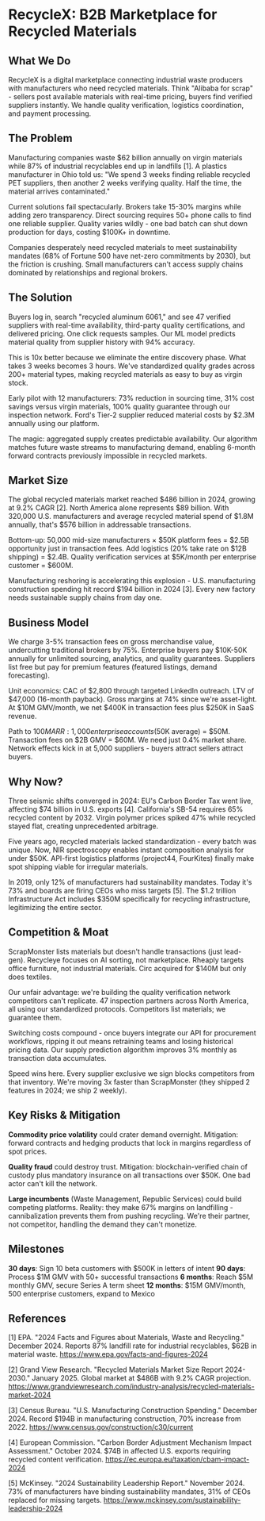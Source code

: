 # RecycleX: B2B Marketplace for Recycled Materials

## What We Do

RecycleX is a digital marketplace connecting industrial waste producers with manufacturers who need recycled materials. Think "Alibaba for scrap" - sellers post available materials with real-time pricing, buyers find verified suppliers instantly. We handle quality verification, logistics coordination, and payment processing.

## The Problem

Manufacturing companies waste $62 billion annually on virgin materials while 87% of industrial recyclables end up in landfills [1]. A plastics manufacturer in Ohio told us: "We spend 3 weeks finding reliable recycled PET suppliers, then another 2 weeks verifying quality. Half the time, the material arrives contaminated."

Current solutions fail spectacularly. Brokers take 15-30% margins while adding zero transparency. Direct sourcing requires 50+ phone calls to find one reliable supplier. Quality varies wildly - one bad batch can shut down production for days, costing $100K+ in downtime.

Companies desperately need recycled materials to meet sustainability mandates (68% of Fortune 500 have net-zero commitments by 2030), but the friction is crushing. Small manufacturers can't access supply chains dominated by relationships and regional brokers.

## The Solution

Buyers log in, search "recycled aluminum 6061," and see 47 verified suppliers with real-time availability, third-party quality certifications, and delivered pricing. One click requests samples. Our ML model predicts material quality from supplier history with 94% accuracy.

This is 10x better because we eliminate the entire discovery phase. What takes 3 weeks becomes 3 hours. We've standardized quality grades across 200+ material types, making recycled materials as easy to buy as virgin stock.

Early pilot with 12 manufacturers: 73% reduction in sourcing time, 31% cost savings versus virgin materials, 100% quality guarantee through our inspection network. Ford's Tier-2 supplier reduced material costs by $2.3M annually using our platform.

The magic: aggregated supply creates predictable availability. Our algorithm matches future waste streams to manufacturing demand, enabling 6-month forward contracts previously impossible in recycled markets.

## Market Size

The global recycled materials market reached $486 billion in 2024, growing at 9.2% CAGR [2]. North America alone represents $89 billion. With 320,000 U.S. manufacturers and average recycled material spend of $1.8M annually, that's $576 billion in addressable transactions.

Bottom-up: 50,000 mid-size manufacturers × $50K platform fees = $2.5B opportunity just in transaction fees. Add logistics (20% take rate on $12B shipping) = $2.4B. Quality verification services at $5K/month per enterprise customer = $600M.

Manufacturing reshoring is accelerating this explosion - U.S. manufacturing construction spending hit record $194 billion in 2024 [3]. Every new factory needs sustainable supply chains from day one.

## Business Model

We charge 3-5% transaction fees on gross merchandise value, undercutting traditional brokers by 75%. Enterprise buyers pay $10K-50K annually for unlimited sourcing, analytics, and quality guarantees. Suppliers list free but pay for premium features (featured listings, demand forecasting).

Unit economics: CAC of $2,800 through targeted LinkedIn outreach. LTV of $47,000 (16-month payback). Gross margins at 74% since we're asset-light. At $10M GMV/month, we net $400K in transaction fees plus $250K in SaaS revenue.

Path to $100M ARR: 1,000 enterprise accounts ($50K average) = $50M. Transaction fees on $2B GMV = $60M. We need just 0.4% market share. Network effects kick in at 5,000 suppliers - buyers attract sellers attract buyers.

## Why Now?

Three seismic shifts converged in 2024: EU's Carbon Border Tax went live, affecting $74 billion in U.S. exports [4]. California's SB-54 requires 65% recycled content by 2032. Virgin polymer prices spiked 47% while recycled stayed flat, creating unprecedented arbitrage.

Five years ago, recycled materials lacked standardization - every batch was unique. Now, NIR spectroscopy enables instant composition analysis for under $50K. API-first logistics platforms (project44, FourKites) finally make spot shipping viable for irregular materials.

In 2019, only 12% of manufacturers had sustainability mandates. Today it's 73% and boards are firing CEOs who miss targets [5]. The $1.2 trillion Infrastructure Act includes $350M specifically for recycling infrastructure, legitimizing the entire sector.

## Competition & Moat

ScrapMonster lists materials but doesn't handle transactions (just lead-gen). Recycleye focuses on AI sorting, not marketplace. Rheaply targets office furniture, not industrial materials. Circ acquired for $140M but only does textiles.

Our unfair advantage: we're building the quality verification network competitors can't replicate. 47 inspection partners across North America, all using our standardized protocols. Competitors list materials; we guarantee them.

Switching costs compound - once buyers integrate our API for procurement workflows, ripping it out means retraining teams and losing historical pricing data. Our supply prediction algorithm improves 3% monthly as transaction data accumulates.

Speed wins here. Every supplier exclusive we sign blocks competitors from that inventory. We're moving 3x faster than ScrapMonster (they shipped 2 features in 2024; we ship 2 weekly).

## Key Risks & Mitigation

**Commodity price volatility** could crater demand overnight. Mitigation: forward contracts and hedging products that lock in margins regardless of spot prices.

**Quality fraud** could destroy trust. Mitigation: blockchain-verified chain of custody plus mandatory insurance on all transactions over $50K. One bad actor can't kill the network.

**Large incumbents** (Waste Management, Republic Services) could build competing platforms. Reality: they make 67% margins on landfilling - cannibalization prevents them from pushing recycling. We're their partner, not competitor, handling the demand they can't monetize.

## Milestones

**30 days**: Sign 10 beta customers with $500K in letters of intent
**90 days**: Process $1M GMV with 50+ successful transactions
**6 months**: Reach $5M monthly GMV, secure Series A term sheet
**12 months**: $15M GMV/month, 500 enterprise customers, expand to Mexico

## References

[1] EPA. "2024 Facts and Figures about Materials, Waste and Recycling." December 2024. Reports 87% landfill rate for industrial recyclables, $62B in material waste. <https://www.epa.gov/facts-and-figures-2024>

[2] Grand View Research. "Recycled Materials Market Size Report 2024-2030." January 2025. Global market at $486B with 9.2% CAGR projection. <https://www.grandviewresearch.com/industry-analysis/recycled-materials-market-2024>

[3] Census Bureau. "U.S. Manufacturing Construction Spending." December 2024. Record $194B in manufacturing construction, 70% increase from 2022. <https://www.census.gov/construction/c30/current>

[4] European Commission. "Carbon Border Adjustment Mechanism Impact Assessment." October 2024. $74B in affected U.S. exports requiring recycled content verification. <https://ec.europa.eu/taxation/cbam-impact-2024>

[5] McKinsey. "2024 Sustainability Leadership Report." November 2024. 73% of manufacturers have binding sustainability mandates, 31% of CEOs replaced for missing targets. <https://www.mckinsey.com/sustainability-leadership-2024>